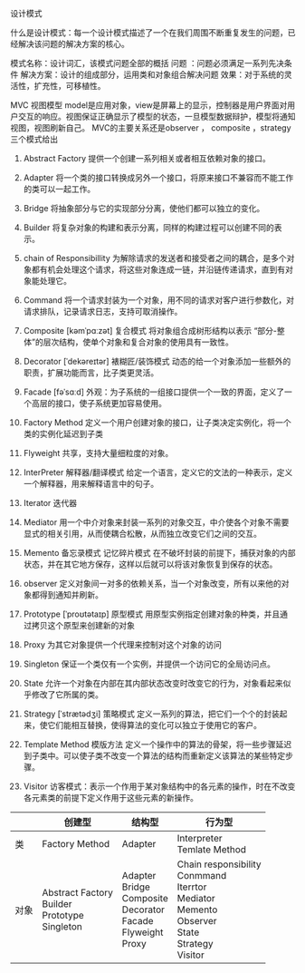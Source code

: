 设计模式

什么是设计模式：每一个设计模式描述了一个在我们周围不断重复发生的问题，已经解决该问题的解决方案的核心。

模式名称：设计词汇，该模式问题全部的概括
问题 ：问题必须满足一系列先决条件
解决方案：设计的组成部分，运用类和对象组合解决问题
效果：对于系统的灵活性，扩充性，可移植性。

MVC 视图模型
model是应用对象，view是屏幕上的显示，控制器是用户界面对用户交互的响应。视图保证正确显示了模型的状态，一旦模型数据辩护，模型将通知视图，视图刷新自己。
MVC的主要关系还是observer ， composite ，strategy 三个模式给出

1. Abstract Factory 提供一个创建一系列相关或者相互依赖对象的接口。

2. Adapter 将一个类的接口转换成另外一个接口，将原来接口不兼容而不能工作的类可以一起工作。

3. Bridge 将抽象部分与它的实现部分分离，使他们都可以独立的变化。

4. Builder 将复杂对象的构建和表示分离，同样的构建过程可以创建不同的表示。

5. chain of Responsibillity 为解除请求的发送者和接受者之间的耦合，是多个对象都有机会处理这个请求，将这些对象连成一链，并沿链传递请求，直到有对象能处理它。

6. Command  将一个请求封装为一个对象，用不同的请求对客户进行参数化，对请求排队，记录请求日志，支持可取消操作。

7. Composite [kəmˈpɑːzət]  复合模式 将对象组合成树形结构以表示 “部分-整体”的层次结构，使单个对象和复合对象的使用具有一致性。

8. Decorator [ˈdekəreɪtər] 裱糊匠/装饰模式 动态的给一个对象添加一些额外的职责，扩展功能而言，比子类更灵活。

9. Facade [fəˈsɑːd]  外观：为子系统的一组接口提供一个一致的界面，定义了一个高层的接口，使子系统更加容易使用。

10. Factory Method 定义一个用户创建对象的接口，让子类决定实例化，将一个类的实例化延迟到子类

11. Flyweight 共享，支持大量细粒度的对象。

12. InterPreter 解释器/翻译模式  给定一个语言，定义它的文法的一种表示，定义一个解释器，用来解释语言中的句子。

13. Iterator 迭代器 

14. Mediator 用一个中介对象来封装一系列的对象交互，中介使各个对象不需要显式的相关引用，从而使耦合松散，从而独立改变它们之间的交互。

15. Memento 备忘录模式 记忆碎片模式 在不破坏封装的前提下，捕获对象的内部状态，并在其它地方保存，这样以后就可以将该对象恢复到保存的状态。

16. observer 定义对象间一对多的依赖关系，当一个对象改变，所有以来他的对象都得到通知并刷新。

17. Prototype [ˈproʊtətaɪp] 原型模式 用原型实例指定创建对象的种类，并且通过拷贝这个原型来创建新的对象

18. Proxy 为其它对象提供一个代理来控制对这个对象的访问

19. Singleton 保证一个类仅有一个实例，并提供一个访问它的全局访问点。

20. State  允许一个对象在内部在其内部状态改变时改变它的行为，对象看起来似乎修改了它所属的类。

21. Strategy [ˈstrætədʒi] 策略模式 定义一系列的算法，把它们一个个的封装起来，使它们能相互替换，使得算法的变化可以独立于使用它的客户。

22. Template Method 模版方法 定义一个操作中的算法的骨架，将一些步骤延迟到子类中。可以使子类不改变一个算法的结构而重新定义该算法的某些特定步骤。

23. Visitor 访客模式：表示一个作用于某对象结构中的各元素的操作，时在不改变各元素类的前提下定义作用于这些元素的新操作。

    

|      | 创建型                                                      | 结构型                                                       | 行为型                                                       |
| ---- | ----------------------------------------------------------- | ------------------------------------------------------------ | ------------------------------------------------------------ |
| 类   | Factory Method                                              | Adapter                                                      | Interpreter<br />Temlate Method                              |
| 对象 | Abstract Factory<br />Builder<br />Prototype<br />Singleton | Adapter<br />Bridge<br />Composite<br />Decorator<br />Facade<br />Flyweight<br />Proxy | Chain responsibility<br />Conmmand<br />Iterrtor<br />Mediator<br />Memento<br />Observer<br />State<br />Strategy<br />Visitor |


